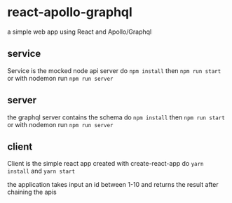 # react-apollo-graphql
a simple web app using React and Apollo/Graphql

## service 
Service is the mocked node api server
do `npm install` then `npm run start` or with nodemon run `npm run server`

## server
the graphql server contains the schema
do `npm install` then `npm run start` or with nodemon run `npm run server`

## client
Client is the simple react app created with create-react-app
do `yarn install` and `yarn start`

the application takes input an id between 1-10 and returns the result after chaining the apis

